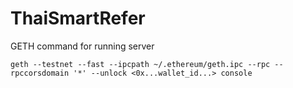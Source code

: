 # ThaiSmartRefer


GETH command for running server
```
geth --testnet --fast --ipcpath ~/.ethereum/geth.ipc --rpc --rpccorsdomain '*' --unlock <0x...wallet_id...> console
```
